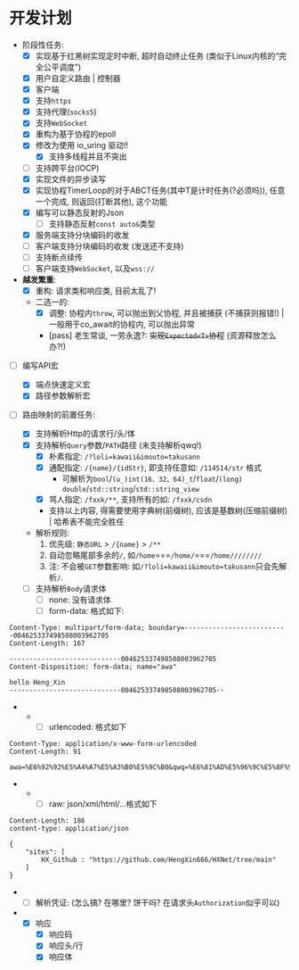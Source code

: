 # 开发计划

- 阶段性任务:
    - [x] 实现基于红黑树实现定时中断, 超时自动终止任务 (类似于Linux内核的“完全公平调度”)
    - [x] 用户自定义路由 | 控制器
    - [x] 客户端
    - [x] 支持`https`
    - [x] 支持代理(`socks5`)
    - [x] 支持`WebSocket`
    - [x] 重构为基于协程的epoll
    - [x] 修改为使用 io_uring 驱动!!
        - [x] 支持多线程并且不突出
    - [ ] 支持跨平台(IOCP)
    - [x] 实现文件的异步读写
    - [x] 实现协程TimerLoop的对于ABCT任务(其中T是计时任务(?必须吗)), 任意一个完成, 则返回(打断其他), 这个功能
    - [x] 编写可以静态反射的Json
        - [ ] 支持静态反射`const auto&`类型
    - [x] 服务端支持分块编码的收发
    - [ ] 客户端支持分块编码的收发 (发送还不支持)
    - [ ] 支持断点续传
    - [ ] 客户端支持`WebSocket`, 以及`wss://`

- **越发繁重**:
    - [x] 重构: 请求类和响应类, 目前太乱了!
    - 二选一的:
        - [x] 调整: 协程内`throw`, 可以抛出到父协程, 并且被捕获 (不捕获则报错!) | 一般用于co_await的协程内, 可以抛出异常
        - [pass] 老生常谈, 一劳永逸?: ~~实现`Expected<T>`协程~~ (资源释放怎么办?!)

- [ ] 编写API宏
    - [x] 端点快速定义宏
    - [x] 路径参数解析宏

- [ ] 路由映射的前置任务:
    - [x] 支持解析Http的请求行/头/体
    - [x] 支持解析`Query`参数/`PATH`路径 (未支持解析qwq!)
        - [x] 朴素指定: `/?loli=kawaii&imouto=takusann`
        - [x] 通配指定: `/{name}/{idStr}`, 即支持任意如: `/114514/str` 格式
            - 可解析为`bool`/`(u_)int(16、32、64)_t`/`float`/`(long) double`/`std::string`/`std::string_view`
        - [x] 骂人指定: `/fxxk/**`, 支持所有的如: `/fxxk/csdn`
        - 支持以上内容, 得需要使用字典树(前缀树), 应该是基数树(压缩前缀树) | 哈希表不能完全胜任

    - 解析规则: 
        1. 优先级: `静态URL` > `/{name}` > `/**`
        2. 自动忽略尾部多余的`/`, 如`/home`===`/home/`===`/home////////`
        3. 注: 不会被`GET`参数影响: 如`/?loli=kawaii&imouto=takusann`只会先解析`/`.

    - [ ] 支持解析`Body`请求体
        - [ ] none: 没有请求体
        - [ ] form-data: 格式如下:
```http
Content-Type: multipart/form-data; boundary=--------------------------004625337498508003962705
Content-Length: 167

----------------------------004625337498508003962705
Content-Disposition: form-data; name="awa"

hello Heng_Xin
----------------------------004625337498508003962705--
```
-   -   - [ ] urlencoded: 格式如下
```http
Content-Type: application/x-www-form-urlencoded
Content-Length: 91

awa=%E6%92%92%E5%A4%A7%E5%A3%B0%E5%9C%B0&qwq=%E6%81%AD%E5%96%9C%E5%8F%91%E8%B4%A2&0.0=hello
```
-   -   - [ ] raw: json/xml/html/...格式如下
```http
Content-Length: 186
content-type: application/json

{
    "sites": [
        HX_Github : "https://github.com/HengXin666/HXNet/tree/main"
    ]
}
```
-   - [ ] 解析凭证: (怎么搞? 在哪里? 饼干吗? 在请求头`Authorization`似乎可以)

-   - [x] 响应
        - [x] 响应码
        - [x] 响应头/行
        - [x] 响应体